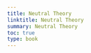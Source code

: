 ```yaml
---
title: Neutral Theory
linktitle: Neutral Theory
summary: Neutral Theory
toc: true
type: book
---
```

